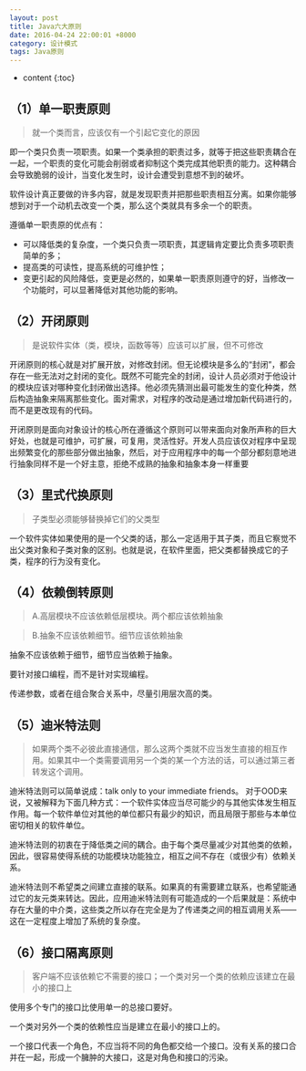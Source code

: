 ```yaml
---
layout: post
title: Java六大原则
date: 2016-04-24 22:00:01 +8000
category: 设计模式
tags: Java原则
---
```


* content
{:toc}

## （1）单一职责原则

>就一个类而言，应该仅有一个引起它变化的原因

即一个类只负责一项职责。如果一个类承担的职责过多，就等于把这些职责耦合在一起，一个职责的变化可能会削弱或者抑制这个类完成其他职责的能力。这种耦合会导致脆弱的设计，当变化发生时，设计会遭受到意想不到的破坏。

软件设计真正要做的许多内容，就是发现职责并把那些职责相互分离。如果你能够想到对于一个动机去改变一个类，那么这个类就具有多余一个的职责。

遵循单一职责原的优点有：

* 可以降低类的复杂度，一个类只负责一项职责，其逻辑肯定要比负责多项职责简单的多；
* 提高类的可读性，提高系统的可维护性；
* 变更引起的风险降低，变更是必然的，如果单一职责原则遵守的好，当修改一个功能时，可以显著降低对其他功能的影响。

## （2）开闭原则

>是说软件实体（类，模块，函数等等）应该可以扩展，但不可修改

开闭原则的核心就是对扩展开放，对修改封闭。但无论模块是多么的“封闭”，都会存在一些无法对之封闭的变化。既然不可能完全的封闭，设计人员必须对于他设计的模块应该对哪种变化封闭做出选择。他必须先猜测出最可能发生的变化种类，然后构造抽象来隔离那些变化。面对需求，对程序的改动是通过增加新代码进行的，而不是更改现有的代码。

开闭原则是面向对象设计的核心所在遵循这个原则可以带来面向对象所声称的巨大好处，也就是可维护，可扩展，可复用，灵活性好。开发人员应该仅对程序中呈现出频繁变化的那些部分做出抽象，然后，对于应用程序中的每一个部分都刻意地进行抽象同样不是一个好主意，拒绝不成熟的抽象和抽象本身一样重要

## （3）里式代换原则

>子类型必须能够替换掉它们的父类型

一个软件实体如果使用的是一个父类的话，那么一定适用于其子类，而且它察觉不出父类对象和子类对象的区别。也就是说，在软件里面，把父类都替换成它的子类，程序的行为没有变化。

## （4）依赖倒转原则

>A.高层模块不应该依赖低层模块。两个都应该依赖抽象

>B.抽象不应该依赖细节。细节应该依赖抽象

抽象不应该依赖于细节，细节应当依赖于抽象。

要针对接口编程，而不是针对实现编程。

传递参数，或者在组合聚合关系中，尽量引用层次高的类。

## （5）迪米特法则

>如果两个类不必彼此直接通信，那么这两个类就不应当发生直接的相互作用。如果其中一个类需要调用另一个类的某一个方法的话，可以通过第三者转发这个调用。

迪米特法则可以简单说成：talk only to your immediate friends。 对于OOD来说，又被解释为下面几种方式：一个软件实体应当尽可能少的与其他实体发生相互作用。每一个软件单位对其他的单位都只有最少的知识，而且局限于那些与本单位密切相关的软件单位。

迪米特法则的初衷在于降低类之间的耦合。由于每个类尽量减少对其他类的依赖，因此，很容易使得系统的功能模块功能独立，相互之间不存在（或很少有）依赖关系。

迪米特法则不希望类之间建立直接的联系。如果真的有需要建立联系，也希望能通过它的友元类来转达。因此，应用迪米特法则有可能造成的一个后果就是：系统中存在大量的中介类，这些类之所以存在完全是为了传递类之间的相互调用关系——这在一定程度上增加了系统的复杂度。

## （6）接口隔离原则

>客户端不应该依赖它不需要的接口；一个类对另一个类的依赖应该建立在最小的接口上

使用多个专门的接口比使用单一的总接口要好。

一个类对另外一个类的依赖性应当是建立在最小的接口上的。

一个接口代表一个角色，不应当将不同的角色都交给一个接口。没有关系的接口合并在一起，形成一个臃肿的大接口，这是对角色和接口的污染。
